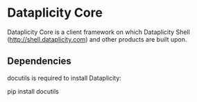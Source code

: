 Dataplicity Core
================

Dataplicity Core is a client framework on which Dataplicity Shell (http://shell.dataplicity.com) and other products are built upon.


Dependencies
------------

docutils is required to install Dataplicity:

pip install docutils
